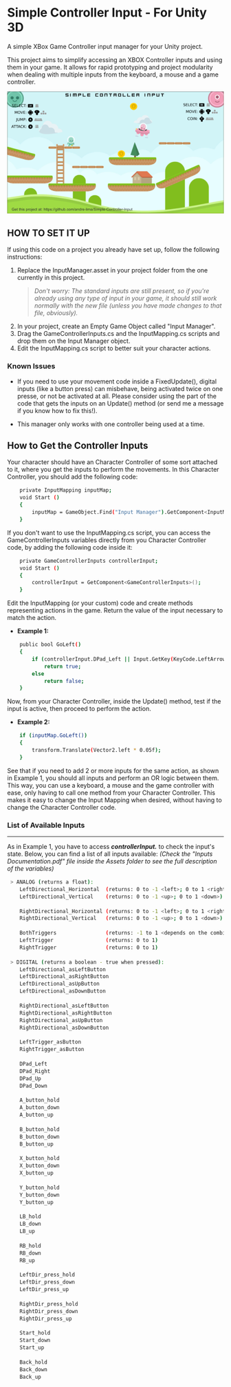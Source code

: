 # Simple Controller Input - For Unity 3D

A simple XBox Game Controller input manager for your Unity project.

This project aims to simplify accessing an XBOX Controller inputs and using them in your game.
It allows for rapid prototyping and project modularity when dealing with multiple inputs from the keyboard, a mouse and a game controller.

[![Example Image](https://raw.githubusercontent.com/andre-lima/Simple-Controller-Input/master/example_image.PNG)](#features)


## HOW TO SET IT UP

If using this code on a project you already have set up, follow the following instructions:

1. Replace the InputManager.asset in your project folder from the one currently in this project.
    > *Don't worry: The standard inputs are still present, so if you're already using any type of input in your game, it should still work normally with the new file (unless you have made changes to that file, obviously).*
2. In your project, create an Empty Game Object called "Input Manager".
3. Drag the GameControllerInputs.cs and the InputMapping.cs scripts and drop them on the Input Manager object.
4. Edit the InputMapping.cs script to better suit your character actions.

### Known Issues

- If you need to use your movement code inside a FixedUpdate(), digital inputs (like a button press) can misbehave, being activated twice on one presse, or not be activated at all.
Please consider using the part of the code that gets the inputs on an Update() method (or send me a message if you know how to fix this!).

- This manager only works with one controller being used at a time.

## How to Get the Controller Inputs

Your character should have an Character Controller of some sort attached to it, where you get the inputs to perform the movements. 
In this Character Controller, you should add the following code:
```bash
    private InputMapping inputMap;
    void Start () 
    {
        inputMap = GameObject.Find("Input Manager").GetComponent<InputMapping>();
    }
```

If you don't want to use the InputMapping.cs script, you can access the GameControllerInputs variables directly from you Character Controller code, by adding the following code inside it:
```bash
    private GameControllerInputs controllerInput;
    void Start () 
    {
        controllerInput = GetComponent<GameControllerInputs>();
    }
```

Edit the InputMapping (or your custom) code and create methods representing actions in the game. Return the value of the input necessary to match the action.

- **Example 1:**
```bash
    public bool GoLeft()
    {
        if (controllerInput.DPad_Left || Input.GetKey(KeyCode.LeftArrow))
            return true;
        else
            return false;
    }
```

Now, from your Character Controller, inside the Update() method, test if the input is active, then proceed to perform the action.

- **Example 2:**
```bash
    if (inputMap.GoLeft())
    {
        transform.Translate(Vector2.left * 0.05f);
    }
```

See that if you need to add 2 or more inputs for the same action, as shown in Example 1, you should all inputs and perform an OR logic between them. 
This way, you can use a keyboard, a mouse and the game controller with ease, only having to call one method from your Character Controller. This makes it easy to 
change the Input Mapping when desired, without having to change the Character Controller code.

### List of Available Inputs
--------------------------------------

As in Example 1, you have to access ***controllerInput.<name of input>*** to check the input's state.
Below, you can find a list of all inputs available:
*(Check the "Inputs Documentation.pdf" file inside the Assets folder to see the full description of the variables)*

```bash    
 > ANALOG (returns a float):
    LeftDirectional_Horizontal  (returns: 0 to -1 <left>; 0 to 1 <right>)
    LeftDirectional_Vertical    (returns: 0 to -1 <up>; 0 to 1 <down>)
    
    RightDirectional_Horizontal (returns: 0 to -1 <left>; 0 to 1 <right>)
    RightDirectional_Vertical   (returns: 0 to -1 <up>; 0 to 1 <down>)
    
    BothTriggers                (returns: -1 to 1 <depends on the combination of both triggers>)
    LeftTrigger                 (returns: 0 to 1)
    RightTrigger                (returns: 0 to 1)

 > DIGITAL (returns a boolean - true when pressed):
    LeftDirectional_asLeftButton
    LeftDirectional_asRightButton
    LeftDirectional_asUpButton
    LeftDirectional_asDownButton
    
    RightDirectional_asLeftButton
    RightDirectional_asRightButton
    RightDirectional_asUpButton
    RightDirectional_asDownButton
    
    LeftTrigger_asButton
    RightTrigger_asButton
    
    DPad_Left
    DPad_Right
    DPad_Up
    DPad_Down
    
    A_button_hold
    A_button_down
    A_button_up
    
    B_button_hold
    B_button_down
    B_button_up
    
    X_button_hold
    X_button_down
    X_button_up
    
    Y_button_hold
    Y_button_down
    Y_button_up
    
    LB_hold
    LB_down
    LB_up
    
    RB_hold
    RB_down
    RB_up
    
    LeftDir_press_hold
    LeftDir_press_down
    LeftDir_press_up
    
    RightDir_press_hold
    RightDir_press_down
    RightDir_press_up
    
    Start_hold
    Start_down
    Start_up
    
    Back_hold
    Back_down
    Back_up
```

